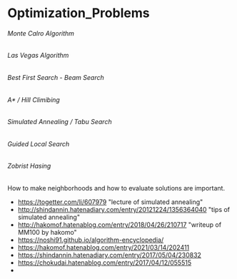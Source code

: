 # Optimization_Problems

###### Monte Calro Algorithm  
###### Las Vegas Algorithm  
###### Best First Search - Beam Search  
###### A* / Hill Climibing    
###### Simulated Annealing / Tabu Search  
###### Guided Local Search    
###### Zobrist Hasing  

How to make neighborhoods and how to evaluate solutions are important.

- https://togetter.com/li/607979  "lecture of simulated annealing"
- http://shindannin.hatenadiary.com/entry/20121224/1356364040  "tips of
simulated annealing"
- http://hakomof.hatenablog.com/entry/2018/04/26/210717  "writeup of
MM100 by hakomo"
- https://noshi91.github.io/algorithm-encyclopedia/
- https://hakomof.hatenablog.com/entry/2021/03/14/202411
- https://shindannin.hatenadiary.com/entry/2017/05/04/230832
- https://chokudai.hatenablog.com/entry/2017/04/12/055515
- 
